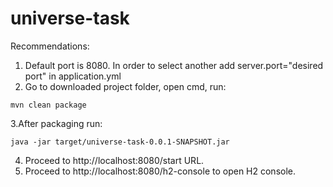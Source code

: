 # universe-task

Recommendations:
1. Default port is 8080. In order to select another add server.port="desired port" in application.yml
2. Go to downloaded project folder, open cmd, run:
```
mvn clean package
``` 
3.After packaging run:
```
java -jar target/universe-task-0.0.1-SNAPSHOT.jar
```
4. Proceed to http://localhost:8080/start URL.
5. Proceed to http://localhost:8080/h2-console to open H2 console.
